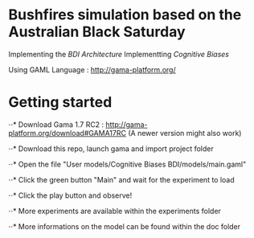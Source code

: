 # Bushfires simulation based on the Australian Black Saturday

Implementing the *BDI Architecture*
Implementting *Cognitive Biases*

Using GAML Language : http://gama-platform.org/


# Getting started

⋅⋅*  Download Gama 1.7 RC2 : http://gama-platform.org/download#GAMA17RC
(A newer version might also work)

⋅⋅*  Download this repo, launch gama and import project folder

⋅⋅*  Open the file "User models/Cognitive Biases BDI/models/main.gaml"

⋅⋅*  Click the green button "Main" and wait for the experiment to load

⋅⋅*  Click the play button and observe!

⋅⋅*  More experiments are available within the experiments folder

⋅⋅*  More informations on the model can be found within the doc folder